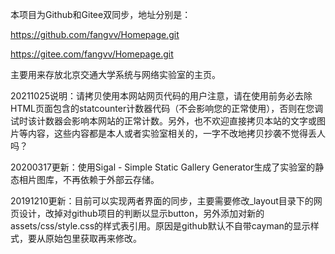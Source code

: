 本项目为Github和Gitee双同步，地址分别是：

https://github.com/fangvv/Homepage.git

https://gitee.com/fangvv/Homepage.git

主要用来存放北京交通大学系统与网络实验室的主页。

20211025说明：请拷贝使用本网站网页代码的用户注意，请在使用前务必去除HTML页面包含的statcounter计数器代码（不会影响您的正常使用），否则在您调试时该计数器会影响本网站的正常计数。另外，也不欢迎直接拷贝本站的文字或图片等内容，这些内容都是本人或者实验室相关的，一字不改地拷贝抄袭不觉得丢人吗？

20200317更新：使用Sigal - Simple Static Gallery Generator生成了实验室的静态相片图库，不再依赖于外部云存储。

20191210更新：目前可以实现两者界面的同步，主要需要修改_layout目录下的网页设计，改掉对github项目的判断以显示button，另外添加对新的assets/css/style.css的样式表引用。原因是github默认不自带cayman的显示样式，要从原始包里获取再来修改。
